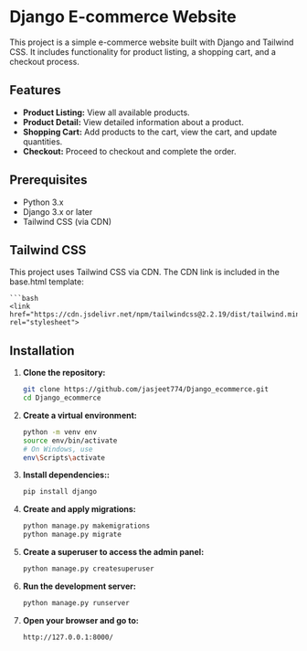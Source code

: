 # Django E-commerce Website

This project is a simple e-commerce website built with Django and Tailwind CSS. It includes functionality for product listing, a shopping cart, and a checkout process.

## Features

- **Product Listing:** View all available products.
- **Product Detail:** View detailed information about a product.
- **Shopping Cart:** Add products to the cart, view the cart, and update quantities.
- **Checkout:** Proceed to checkout and complete the order.

## Prerequisites

- Python 3.x
- Django 3.x or later
- Tailwind CSS (via CDN)
   
## Tailwind CSS
This project uses Tailwind CSS via CDN. The CDN link is included in the base.html template:

    ```bash
    <link href="https://cdn.jsdelivr.net/npm/tailwindcss@2.2.19/dist/tailwind.min.css" rel="stylesheet">

## Installation

1. **Clone the repository:**
   ```bash
   git clone https://github.com/jasjeet774/Django_ecommerce.git
   cd Django_ecommerce

2. **Create a virtual environment:**
    ```bash
    python -m venv env
    source env/bin/activate  
    # On Windows, use 
    env\Scripts\activate


3. **Install dependencies::**
    ```bash
    pip install django

4. **Create and apply migrations:**
    ```bash
    python manage.py makemigrations
    python manage.py migrate

5. **Create a superuser to access the admin panel:**
    ```bash
    python manage.py createsuperuser
   
6. **Run the development server:**
    ```bash
    python manage.py runserver

7. **Open your browser and go to:**
    ```bash
    http://127.0.0.1:8000/
 